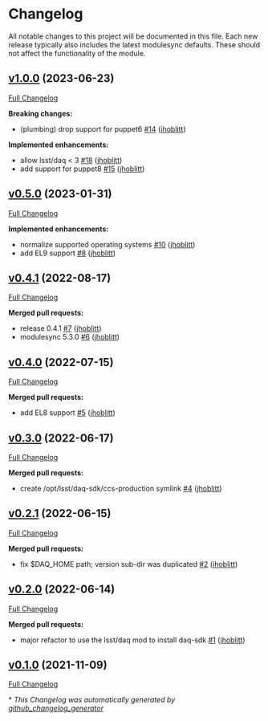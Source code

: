# Changelog

All notable changes to this project will be documented in this file.
Each new release typically also includes the latest modulesync defaults.
These should not affect the functionality of the module.

## [v1.0.0](https://github.com/lsst-it/puppet-ccs_daq/tree/v1.0.0) (2023-06-23)

[Full Changelog](https://github.com/lsst-it/puppet-ccs_daq/compare/v0.5.0...v1.0.0)

**Breaking changes:**

- \(plumbing\) drop support for puppet6 [\#14](https://github.com/lsst-it/puppet-ccs_daq/pull/14) ([jhoblitt](https://github.com/jhoblitt))

**Implemented enhancements:**

- allow lsst/daq \< 3 [\#18](https://github.com/lsst-it/puppet-ccs_daq/pull/18) ([jhoblitt](https://github.com/jhoblitt))
- add support for puppet8 [\#15](https://github.com/lsst-it/puppet-ccs_daq/pull/15) ([jhoblitt](https://github.com/jhoblitt))

## [v0.5.0](https://github.com/lsst-it/puppet-ccs_daq/tree/v0.5.0) (2023-01-31)

[Full Changelog](https://github.com/lsst-it/puppet-ccs_daq/compare/v0.4.1...v0.5.0)

**Implemented enhancements:**

- normalize supported operating systems [\#10](https://github.com/lsst-it/puppet-ccs_daq/pull/10) ([jhoblitt](https://github.com/jhoblitt))
- add EL9 support [\#8](https://github.com/lsst-it/puppet-ccs_daq/pull/8) ([jhoblitt](https://github.com/jhoblitt))

## [v0.4.1](https://github.com/lsst-it/puppet-ccs_daq/tree/v0.4.1) (2022-08-17)

[Full Changelog](https://github.com/lsst-it/puppet-ccs_daq/compare/v0.4.0...v0.4.1)

**Merged pull requests:**

- release 0.4.1 [\#7](https://github.com/lsst-it/puppet-ccs_daq/pull/7) ([jhoblitt](https://github.com/jhoblitt))
- modulesync 5.3.0 [\#6](https://github.com/lsst-it/puppet-ccs_daq/pull/6) ([jhoblitt](https://github.com/jhoblitt))

## [v0.4.0](https://github.com/lsst-it/puppet-ccs_daq/tree/v0.4.0) (2022-07-15)

[Full Changelog](https://github.com/lsst-it/puppet-ccs_daq/compare/v0.3.0...v0.4.0)

**Merged pull requests:**

- add EL8 support [\#5](https://github.com/lsst-it/puppet-ccs_daq/pull/5) ([jhoblitt](https://github.com/jhoblitt))

## [v0.3.0](https://github.com/lsst-it/puppet-ccs_daq/tree/v0.3.0) (2022-06-17)

[Full Changelog](https://github.com/lsst-it/puppet-ccs_daq/compare/v0.2.1...v0.3.0)

**Merged pull requests:**

- create /opt/lsst/daq-sdk/ccs-production symlink [\#4](https://github.com/lsst-it/puppet-ccs_daq/pull/4) ([jhoblitt](https://github.com/jhoblitt))

## [v0.2.1](https://github.com/lsst-it/puppet-ccs_daq/tree/v0.2.1) (2022-06-15)

[Full Changelog](https://github.com/lsst-it/puppet-ccs_daq/compare/v0.2.0...v0.2.1)

**Merged pull requests:**

- fix $DAQ\_HOME path; version sub-dir was duplicated [\#2](https://github.com/lsst-it/puppet-ccs_daq/pull/2) ([jhoblitt](https://github.com/jhoblitt))

## [v0.2.0](https://github.com/lsst-it/puppet-ccs_daq/tree/v0.2.0) (2022-06-14)

[Full Changelog](https://github.com/lsst-it/puppet-ccs_daq/compare/v0.1.0...v0.2.0)

**Merged pull requests:**

- major refactor to use the lsst/daq mod to install daq-sdk [\#1](https://github.com/lsst-it/puppet-ccs_daq/pull/1) ([jhoblitt](https://github.com/jhoblitt))

## [v0.1.0](https://github.com/lsst-it/puppet-ccs_daq/tree/v0.1.0) (2021-11-09)

[Full Changelog](https://github.com/lsst-it/puppet-ccs_daq/compare/3ffe67ac0b5ce84aff39d5af0861ac5129103d75...v0.1.0)



\* *This Changelog was automatically generated by [github_changelog_generator](https://github.com/github-changelog-generator/github-changelog-generator)*
